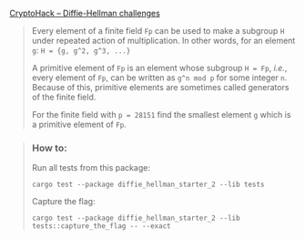 [CryptoHack – Diffie-Hellman challenges](https://cryptohack.org/challenges/diffie-hellman/)

> Every element of a finite field `Fp` can be used to make a subgroup `H` under repeated action of multiplication. In other words, for an element `g`: `H = {g, g^2, g^3, ...}`
>
> A primitive element of `Fp` is an element whose subgroup `H = Fp`, _i.e._, every element of `Fp`, can be written as `g^n mod p` for some integer `n`. Because of this, primitive elements are sometimes called generators of the finite field.
>
> For the finite field with `p = 28151` find the smallest element `g` which is a primitive element of `Fp`.

> ### How to:
> Run all tests from this package:
>
>     cargo test --package diffie_hellman_starter_2 --lib tests
>
> Capture the flag:
>
>     cargo test --package diffie_hellman_starter_2 --lib tests::capture_the_flag -- --exact
